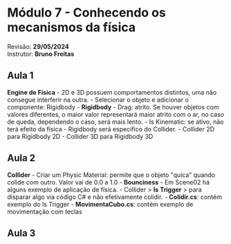 # Módulo 7 - Conhecendo os mecanismos da física

Revisão: **29/05/2024**<br>
Instrutor: **Bruno Freitas**<br>

## Aula 1
**Engine de Física**
    - 2D e 3D possuem comportamentos distintos, uma não consegue interferir na outra.
    - Selecionar o objeto e adicionar o componente: Rigidbody
    - **Rigidbody**
        - Drag: atrito. Se houver objetos com valores diferentes, o maior valor representará maior atrito com o ar, no caso de queda, dependendo o caso, será mais lento.
        - Is Kinematic: se ativo, não terá efeito da física
    - Rigidbody será específico do Collider.
        - Collider 2D para Rigidbody 2D
        - Collider 3D para Rigidbody 3D

## Aula 2
**Collider**
    - Criar um Physic Material: permite que o objeto "quica" quando colide com outro. Valor vai de 0.0 a 1.0
        - **Bounciness**
    - Em Scene02 há alguns exemplo de aplicação de física.
    - Collider > **Is Trigger** > para disparar algo via código C# e não efetivamente colidir.
    - **Colidir.cs**: contém exemplo do Is Trigger
    - **MovimentaCubo.cs**: contém exemplo de movimentação com teclas

## Aula 3
